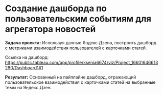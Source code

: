 # Создание дашборда по пользовательским событиям для агрегатора новостей


**Задача проекта:** Используя данные Яндекс.Дзена, построить дашборд с метриками взаимодействия пользователей с карточками статей.

Ссылка на дашборд: https://public.tableau.com/app/profile/ksenia6674/viz/Project_16601646613280/Dashboard1#1

**Результат:**  Основанный на пайплайне дашборд, отражающий пользовательское взаимодействия с карточками статей на выбранные темы на Яндекс.Дзен.
